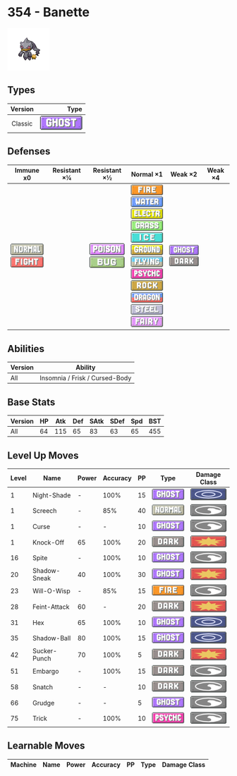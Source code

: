 # 354 - Banette

![banette](../img/pokemon/354.png)

## Types

| Version | Type                             |
| :-----: | -------------------------------: |
| Classic | ![ghost](../img/types/ghost.png) |

## Defenses

| Immune x0                                                                     | Resistant ×¼ | Resistant ×½                                                        | Normal ×1                                                                                                                                                                                                                                                                                                                                                                                                                                                       | Weak ×2                                                             | Weak ×4 |
| ----------------------------------------------------------------------------- | ------------ | ------------------------------------------------------------------- | --------------------------------------------------------------------------------------------------------------------------------------------------------------------------------------------------------------------------------------------------------------------------------------------------------------------------------------------------------------------------------------------------------------------------------------------------------------- | ------------------------------------------------------------------- | ------- |
| ![normal](../img/types/normal.png)<br/>![fighting](../img/types/fighting.png) |              | ![poison](../img/types/poison.png)<br/>![bug](../img/types/bug.png) | ![fire](../img/types/fire.png)<br/>![water](../img/types/water.png)<br/>![electric](../img/types/electric.png)<br/>![grass](../img/types/grass.png)<br/>![ice](../img/types/ice.png)<br/>![ground](../img/types/ground.png)<br/>![flying](../img/types/flying.png)<br/>![psychic](../img/types/psychic.png)<br/>![rock](../img/types/rock.png)<br/>![dragon](../img/types/dragon.png)<br/>![steel](../img/types/steel.png)<br/>![fairy](../img/types/fairy.png) | ![ghost](../img/types/ghost.png)<br/>![dark](../img/types/dark.png) |         |

## Abilities

| Version | Ability                        |
| ------- | ------------------------------ |
| All     | Insomnia / Frisk / Cursed-Body |

## Base Stats

| Version | HP | Atk | Def | SAtk | SDef | Spd | BST |
| ------- | -- | --- | --- | ---- | ---- | --- | --- |
| All     | 64 | 115 | 65  | 83   | 63   | 65  | 455 |

## Level Up Moves

| Level | Name         | Power | Accuracy | PP | Type                                 | Damage Class                           |
| ----- | ------------ | ----- | -------- | -- | ------------------------------------ | -------------------------------------- |
| 1     | Night-Shade  | -     | 100%     | 15 | ![ghost](../img/types/ghost.png)     | ![special](../img/types/special.png)   |
| 1     | Screech      | -     | 85%      | 40 | ![normal](../img/types/normal.png)   | ![status](../img/types/status.png)     |
| 1     | Curse        | -     | -        | 10 | ![ghost](../img/types/ghost.png)     | ![status](../img/types/status.png)     |
| 1     | Knock-Off    | 65    | 100%     | 20 | ![dark](../img/types/dark.png)       | ![physical](../img/types/physical.png) |
| 16    | Spite        | -     | 100%     | 10 | ![ghost](../img/types/ghost.png)     | ![status](../img/types/status.png)     |
| 20    | Shadow-Sneak | 40    | 100%     | 30 | ![ghost](../img/types/ghost.png)     | ![physical](../img/types/physical.png) |
| 23    | Will-O-Wisp  | -     | 85%      | 15 | ![fire](../img/types/fire.png)       | ![status](../img/types/status.png)     |
| 28    | Feint-Attack | 60    | -        | 20 | ![dark](../img/types/dark.png)       | ![physical](../img/types/physical.png) |
| 31    | Hex          | 65    | 100%     | 10 | ![ghost](../img/types/ghost.png)     | ![special](../img/types/special.png)   |
| 35    | Shadow-Ball  | 80    | 100%     | 15 | ![ghost](../img/types/ghost.png)     | ![special](../img/types/special.png)   |
| 42    | Sucker-Punch | 70    | 100%     | 5  | ![dark](../img/types/dark.png)       | ![physical](../img/types/physical.png) |
| 51    | Embargo      | -     | 100%     | 15 | ![dark](../img/types/dark.png)       | ![status](../img/types/status.png)     |
| 58    | Snatch       | -     | -        | 10 | ![dark](../img/types/dark.png)       | ![status](../img/types/status.png)     |
| 66    | Grudge       | -     | -        | 5  | ![ghost](../img/types/ghost.png)     | ![status](../img/types/status.png)     |
| 75    | Trick        | -     | 100%     | 10 | ![psychic](../img/types/psychic.png) | ![status](../img/types/status.png)     |

## Learnable Moves

| Machine | Name | Power | Accuracy | PP | Type | Damage Class |
| ------- | ---- | ----- | -------- | -- | ---- | ------------ |